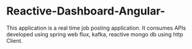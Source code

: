 # Reactive-Dashboard-Angular-

This application is a real time job posting application. It consumes APIs developed using spring web flux, kafka, reactive mongo db using http Client.
